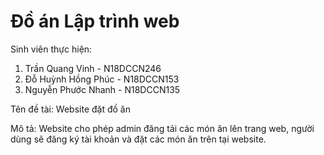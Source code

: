 # Đồ án Lập trình web

Sinh viên thực hiện:

1. Trần Quang Vinh - N18DCCN246
2. Đỗ Huỳnh Hồng Phúc - N18DCCN153
3. Nguyễn Phước Nhanh - N18DCCN135

Tên đề tài: Website đặt đồ ăn

Mô tả: Website cho phép admin đăng tải các món ăn lên trang web, người dùng sẽ đăng ký tài khoản và đặt các món ăn trên tại website.